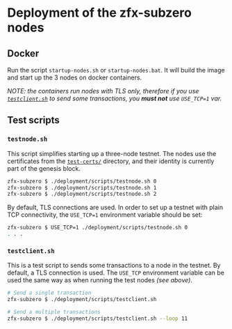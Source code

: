 # Deployment of the zfx-subzero nodes

## Docker
Run the script `startup-nodes.sh` or `startup-nodes.bat`. It will build the image and start up the 3 nodes on docker containers.

_NOTE: the containers run nodes with TLS only, therefore if you use [`testclient.sh`](scripts/testclient.sh) to send some transactions, you **must not** use `USE_TCP=1` var._


## Test scripts

### `testnode.sh`

This script simplifies starting up a three-node testnet. The nodes use the certificates from the [`test-certs/`](test-certs) directory, 
and their identity is currently part of the genesis block.

```sh
zfx-subzero $ ./deployment/scripts/testnode.sh 0
zfx-subzero $ ./deployment/scripts/testnode.sh 1
zfx-subzero $ ./deployment/scripts/testnode.sh 2
```

By default, TLS connections are used. In order to set up a testnet with plain TCP connectivity, the `USE_TCP=1` environment variable should be set:

```sh
zfx-subzero $ USE_TCP=1 ./deployment/scripts/testnode.sh 0
. . .
```

### `testclient.sh`

This is a test script to sends some transactions to a node in the testnet.
By default, a TLS connection is used. The `USE_TCP` environment variable can be used the same way as when running the test nodes _(see above)_.

```sh
# Send a single transaction
zfx-subzero $ ./deployment/scripts/testclient.sh

# Send a multiple transactions
zfx-subzero $ ./deployment/scripts/testclient.sh --loop 11
```